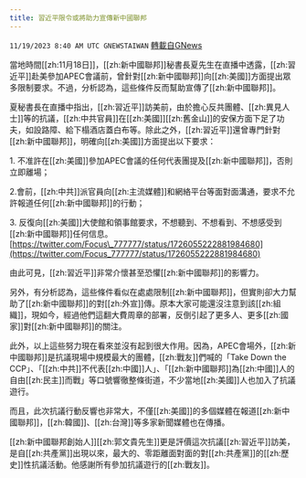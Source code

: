 ```yaml
---
title: 習近平限令或將助力宣傳新中國聯邦
---
```

`11/19/2023 8:40 AM UTC GNEWSTAIWAN` [轉載自GNews](https://gnews.org/articles/1993876)

當地時間[[zh:11月18日]]，[[zh:新中國聯邦]]秘書長夏先生在直播中透露，[[zh:習近平]]赴美參加APEC會議前，曾針對[[zh:新中國聯邦]]向[[zh:美國]]方面提出眾多限制要求。不過，分析認為，這些條件反而幫助宣傳了[[zh:新中國聯邦]]。

  

夏秘書長在直播中指出，[[zh:習近平]]訪美前，由於擔心反共團體、[[zh:異見人士]]等的抗議，[[zh:中共官員]]在[[zh:美國]][[zh:舊金山]]的安保方面下足了功夫，如設路障、給下榻酒店蓋白布等。除此之外，[[zh:習近平]]還曾專門針對[[zh:新中國聯邦]]，明確向[[zh:美國]]方面提出以下要求：

1\. 不准許在[[zh:美國]]參加APEC會議的任何代表團提及[[zh:新中國聯邦]]，否則立即離場；

2.會前，[[zh:中共]]派官員向[[zh:主流媒體]]和網絡平台等面對面溝通，要求不允許報道任何[[zh:新中國聯邦]]的行動；

3\. 反復向[[zh:美國]]大使館和領事館要求，不想聽到、不想看到、不想感受到[[zh:新中國聯邦]]任何信息。
[https://twitter.com/Focus\_777777/status/1726055222881984680](https://twitter.com/Focus_777777/status/1726055222881984680)

由此可見，[[zh:習近平]]非常介懷甚至恐懼[[zh:新中國聯邦]]的影響力。

  

另外，有分析認為，這些條件看似在處處限制[[zh:新中國聯邦]]，但實則卻大力幫助了[[zh:新中國聯邦]]的對[[zh:外宣]]傳。原本大家可能還沒注意到該[[zh:組織]]，現如今，經過他們這翻大費周章的部署，反倒引起了更多人、更多[[zh:國家]]對[[zh:新中國聯邦]]的關注。

  

此外，以上這些努力現在看來並沒有起到很大作用。因為，APEC會場外，[[zh:新中國聯邦]]是抗議現場中規模最大的團體，[[zh:戰友]]們喊的「Take Down the CCP」、「[[zh:中共]]不代表[[zh:中國]]人」、「[[zh:新中國聯邦]]為[[zh:中國]]人的自由[[zh:民主]]而戰」等口號響徹整條街道，不少當地[[zh:美國]]人也加入了抗議遊行。

  

而且，此次抗議行動反響也非常大，不僅[[zh:美國]]的多個媒體在報道[[zh:新中國聯邦]]，[[zh:韓國]]、[[zh:台灣]]等多家新聞媒體也在傳播。

  

[[zh:新中國聯邦創始人]][[zh:郭文貴先生]]更是評價這次抗議[[zh:習近平]]訪美，是自[[zh:共產黨]]出現以來，最大的、零距離面對面的對[[zh:共產黨]]的[[zh:歷史]]性抗議活動。他感謝所有參加抗議遊行的[[zh:戰友]]。
